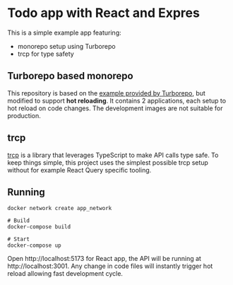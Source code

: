 # Todo app with React and Expres
This is a simple example app featuring:
- monorepo setup using Turborepo
- trcp for type safety


## Turborepo based monorepo

This repository is based on the [example provided by Turborepo](https://github.com/vercel/turbo/tree/main/examples/with-docker), but modified to support **hot reloading**. It contains 2 applications, each setup to hot reload on code changes. The development images are not suitable for production.

## trcp

[trcp](https://trpc.io/) is a library that leverages TypeScript to make API calls type safe. To keep things simple, this project uses the simplest possible trcp setup without for example React Query specific tooling.
## Running

```
docker network create app_network

# Build
docker-compose build

# Start
docker-compose up
```

Open http://localhost:5173 for React app, the API will be running at http://localhost:3001.
Any change in code files will instantly trigger hot reload allowing fast development cycle.

